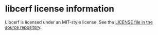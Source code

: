 # libcerf license information

Libcerf is licensed under an MIT-style license.
See the
[LICENSE file in the source repository](https://jugit.fz-juelich.de/mlz/libcerf/-/blob/main/LICENSE).
